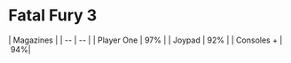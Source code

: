 # Fatal Fury 3

| Magazines |
| -- | -- |
| Player One | 97% |
| Joypad | 92% |
| Consoles + | 94%|
